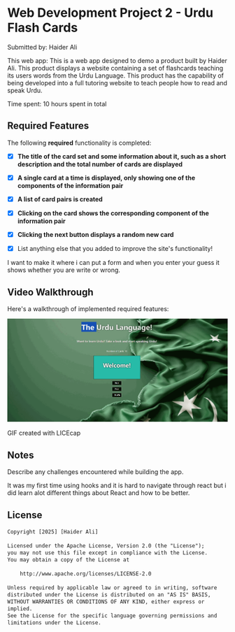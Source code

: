# Web Development Project 2 - Urdu Flash Cards

Submitted by: Haider Ali

This web app: This is a web app designed to demo a product built by Haider Ali.
This product displays a website containing a set of flashcards teaching its users words from the Urdu Language.
This product has the capability of being developed into a full tutoring website to teach people how to read and speak Urdu.

Time spent: 10 hours spent in total

## Required Features

The following **required** functionality is completed:

- [X] **The title of the card set and some information about it, such as a short description and the total number of cards are displayed**
- [X] **A single card at a time is displayed, only showing one of the components of the information pair**
- [X] **A list of card pairs is created**
- [X] **Clicking on the card shows the corresponding component of the information pair**
- [X] **Clicking the next button displays a random new card**


* [X] List anything else that you added to improve the site's functionality!

I want to make it where i can put a form and when you enter your guess it shows whether you are write or wrong.

## Video Walkthrough

Here's a walkthrough of implemented required features:

![Flash Card](public/web102flash.gif)

GIF created with LICEcap


## Notes

Describe any challenges encountered while building the app.

It was my first time using hooks and it is hard to navigate through react but i did learn alot different things about React and how to be better.
## License

    Copyright [2025] [Haider Ali]

    Licensed under the Apache License, Version 2.0 (the "License");
    you may not use this file except in compliance with the License.
    You may obtain a copy of the License at

        http://www.apache.org/licenses/LICENSE-2.0

    Unless required by applicable law or agreed to in writing, software
    distributed under the License is distributed on an "AS IS" BASIS,
    WITHOUT WARRANTIES OR CONDITIONS OF ANY KIND, either express or implied.
    See the License for the specific language governing permissions and
    limitations under the License.